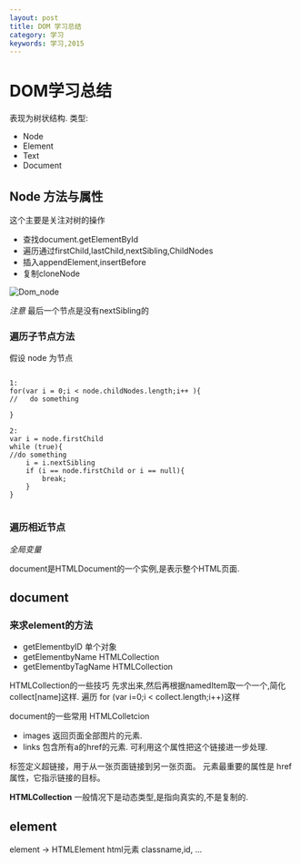 ```yaml
---
layout: post
title: DOM 学习总结
category: 学习
keywords: 学习,2015
---
```


# DOM学习总结
表现为树状结构.
类型:

+ Node
+ Element
+ Text
+ Document


## Node 方法与属性
这个主要是关注对树的操作

+  查找document.getElementById
+  遍历通过firstChild,lastChild,nextSibling,ChildNodes
+  插入appendElement,insertBefore
+  复制cloneNode


![Dom_node](http://7xnnj6.com1.z0.glb.clouddn.com/Dom_node.jpg)

*注意* 最后一个节点是没有nextSibling的

### 遍历子节点方法
假设 node 为节点


```

1:
for(var i = 0;i < node.childNodes.length;i++ ){
//   do something

}

2:
var i = node.firstChild
while (true){
//do something
    i = i.nextSibling
    if (i == node.firstChild or i == null){
        break;
    }
}


```

### 遍历相近节点





*全局变量*

document是HTMLDocument的一个实例,是表示整个HTML页面.

## document

### 来求element的方法
+ getElementbyID  单个对象
+ getElementbyName HTMLCollection
+ getElementbyTagName HTMLCollection

HTMLCollection的一些技巧
先求出来,然后再根据namedItem取一个一个,简化 collect[name]这样.
遍历 for (var i=0;i < collect.length;i++)这样



document的一些常用 HTMLColletcion
+ images 返回页面全部图片的元素.
+ links 包含所有a的href的元素. 可利用这个属性把这个链接进一步处理.

<a> 标签定义超链接，用于从一张页面链接到另一张页面。
<a> 元素最重要的属性是 href 属性，它指示链接的目标。

**HTMLCollection** 一般情况下是动态类型,是指向真实的,不是复制的.


## element

element -> HTMLElement
html元素 classname,id, ...
